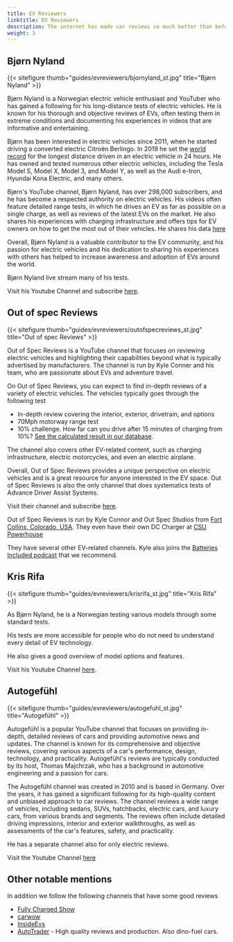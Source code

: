 ```yaml
---
title: EV Reviewers
linktitle: EV Reviewers
description: The internet has made car reviews so much better than before. On TV, you might get a 2-3 minute review for a specific model in some Car show, but with youtube and online reviews, you can get hours of materials for each EV model. EVKX.net has some favorite reviewers that give you the best EV reviews. 
weight: 3
---
```



## Bjørn Nyland

{{< sitefigure thumb="guides/evreviewers/bjornyland_st.jpg" title="Bjørn Nyland" >}}

Bjørn Nyland is a Norwegian electric vehicle enthusiast and YouTuber who has gained a following for his long-distance tests of electric vehicles. He is known for his thorough and objective reviews of EVs, often testing them in extreme conditions and documenting his experiences in videos that are informative and entertaining.

Bjørn has been interested in electric vehicles since 2011, when he started driving a converted electric Citroën Berlingo. In 2019 he set the [world record](https://www.youtube.com/watch?v=R-2Yj-uVeB0)  for the longest distance driven in an electric vehicle in 24 hours. He has owned and tested numerous other electric vehicles, including the Tesla Model S, Model X, Model 3, and Model Y, as well as the Audi e-tron, Hyundai Kona Electric, and many others.

Bjørn's YouTube channel, Bjørn Nyland, has over 298,000 subscribers, and he has become a respected authority on electric vehicles. His videos often feature detailed range tests, in which he drives an EV as far as possible on a single charge, as well as reviews of the latest EVs on the market. He also shares his experiences with charging infrastructure and offers tips for EV owners on how to get the most out of their vehicles. He shares his data [here](https://drive.google.com/drive/folders/1HOwktdiZmm40atGPwymzrxErMi1ZrKPP)

Overall, Bjørn Nyland is a valuable contributor to the EV community, and his passion for electric vehicles and his dedication to sharing his experiences with others has helped to increase awareness and adoption of EVs around the world.

Bjørn Nyland live stream many of his tests.

Visit his Youtube Channel and subscribe [here](https://www.youtube.com/@bjornnyland).

## Out of spec Reviews

{{< sitefigure thumb="guides/evreviewers/outofspecreviews_st.jpg" title="Out of spec Reviews" >}}

Out of Spec Reviews is a YouTube channel that focuses on reviewing electric vehicles and highlighting their capabilities beyond what is typically advertised by manufacturers. The channel is run by Kyle Conner and his team, who are passionate about EVs and adventure travel.

On Out of Spec Reviews, you can expect to find in-depth reviews of a variety of electric vehicles. 
The vehicles typically goes through the following test

- In-depth review covering the interior, exterior, drivetrain, and options
- 70Mph motorway range test
- 10% challenge. How far can you drive after 15 minutes of charging from 10%? [See the calculated result in our database](/evsearch/?sortOrder=DrivingDistance120kmhCharged10Percent15Min).

The channel also covers other EV-related content, such as charging infrastructure, electric motorcycles, and even an electric airplane.

Overall, Out of Spec Reviews provides a unique perspective on electric vehicles and is a great resource for anyone interested in the EV space.
Out of Spec Reviews is also the only channel that does systematics tests of Advance Driver Assist Systems.

Visit their channel and subscribe [here](https://www.youtube.com/@OutofSpecReviews/videos).

Out of Spec Reviews is run by Kyle Connor and Out Spec Studios from [Fort Collins, Colorado, USA](https://www.google.com/maps/place/40%C2%B033'27.0%22N+105%C2%B004'37.2%22W/@40.5331224,-105.1267027,13.25z/data=!4m4!3m3!8m2!3d40.5575024!4d-105.077008?entry=ttu).
They even have their own DC Charger at  [CSU Powerhouse](https://www.google.com/maps/@40.5942626,-105.0753647,74m/data=!3m1!1e3?entry=ttu) 

They have several other EV-related channels. Kyle also joins the [Batteries Included podcast](https://www.youtube.com/channel/UC8t6qd-ss-pTvi0bqVzYGog) that we recommend.

## Kris Rifa

{{< sitefigure thumb="guides/evreviewers/krisrifa_st.jpg" title="Kris Rifa" >}}

As Bjørn Nyland, he is a Norwegian testing various models through some standard tests.

His tests are more accessible for people who do not need to understand every detail of EV technology.

He also gives a good overview of model options and features.

Visit his Youtube Channel [here](https://www.youtube.com/c/krisrifa).

## Autogefühl

{{< sitefigure thumb="guides/evreviewers/autogefuhl_st.jpg" title="Autogefühl" >}}

Autogefühl is a popular YouTube channel that focuses on providing in-depth, detailed reviews of cars and providing automotive news and updates. The channel is known for its comprehensive and objective reviews, covering various aspects of a car's performance, design, technology, and practicality. Autogefühl's reviews are typically conducted by its host, Thomas Majchrzak, who has a background in automotive engineering and a passion for cars.

The Autogefühl channel was created in 2010 and is based in Germany. Over the years, it has gained a significant following for its high-quality content and unbiased approach to car reviews. The channel reviews a wide range of vehicles, including sedans, SUVs, hatchbacks, electric cars, and luxury cars, from various brands and segments. The reviews often include detailed driving impressions, interior and exterior walkthroughs, as well as assessments of the car's features, safety, and practicality.

He has a separate channel also for only electric reviews.

Visit the Youtube Channel [here](https://www.youtube.com/@autogefuehl/videos)



## Other notable mentions

In addition we follow the following channels that have some good reviews

- [Fully Charged Show](https://www.youtube.com/fullychargedshow)
- [carwow](https://www.youtube.com/@carwow)
- [InsideEvs](https://www.youtube.com/@InsideEVsUS)
- [AutoTrader](https://www.youtube.com/@AutoTraderTV) - High quality reviews and production. Also dino-fuel cars.